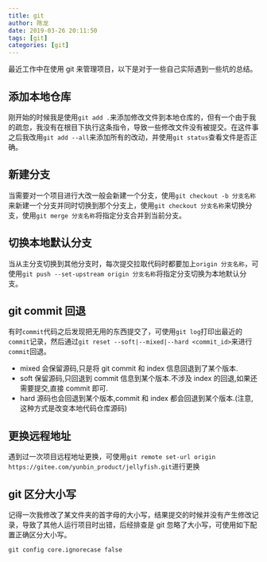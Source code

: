 ```yaml
---
title: git
author: 陈龙
date: 2019-03-26 20:11:50
tags: [git]
categories: [git]
---
```


最近工作中在使用 git 来管理项目，以下是对于一些自己实际遇到一些坑的总结。

## 添加本地仓库

刚开始的时候我是使用`git add .`来添加修改文件到本地仓库的，但有一个由于我的疏忽，我没有在根目下执行这条指令，导致一些修改文件没有被提交。在这件事之后我改用`git add --all`来添加所有的改动，并使用`git status`查看文件是否正确。

## 新建分支

当需要对一个项目进行大改一般会新建一个分支，使用`git checkout -b 分支名称`来新建一个分支并同时切换到那个分支上，使用`git checkout 分支名称`来切换分支，使用`git merge 分支名称`将指定分支合并到当前分支。

## 切换本地默认分支

当从主分支切换到其他分支时，每次提交拉取代码时都要加上`origin 分支名称`，可使用`git push --set-upstream origin 分支名称`将指定分支切换为本地默认分支。

## git commit 回退

有时`commit`代码之后发现把无用的东西提交了，可使用`git log`打印出最近的`commit`记录，然后通过`git reset --soft|--mixed|--hard <commit_id>`来进行`commit`回退。

- mixed 会保留源码,只是将 git commit 和 index 信息回退到了某个版本.
- soft 保留源码,只回退到 commit 信息到某个版本.不涉及 index 的回退,如果还需要提交,直接 commit 即可.
- hard 源码也会回退到某个版本,commit 和 index 都会回退到某个版本.(注意,这种方式是改变本地代码仓库源码)

## 更换远程地址

遇到过一次项目远程地址更换，可使用`git remote set-url origin https://gitee.com/yunbin_product/jellyfish.git`进行更换

## git 区分大小写

记得一次我修改了某文件夹的首字母的大小写，结果提交的时候并没有产生修改记录，导致了其他人运行项目时出错，后经排查是 git 忽略了大小写，可使用如下配置正确区分大小写。

```shell
git config core.ignorecase false
```
